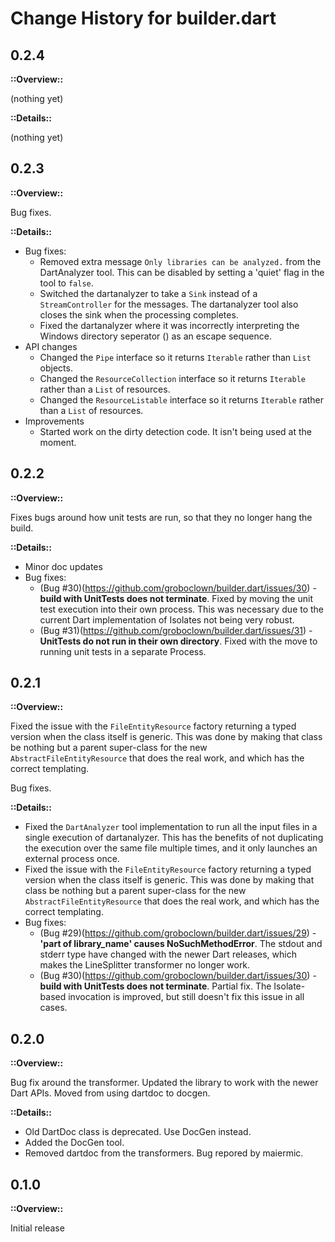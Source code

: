 # Change History for builder.dart


## 0.2.4

**::Overview::**

(nothing yet)

**::Details::**

(nothing yet)


## 0.2.3

**::Overview::**

Bug fixes.

**::Details::**

* Bug fixes:
    * Removed extra message `Only libraries can be analyzed.` from the
      DartAnalyzer tool.  This can be disabled by setting a 'quiet' flag in
      the tool to `false`.
    * Switched the dartanalyzer to take a `Sink` instead of a `StreamController`
      for the messages.  The dartanalyzer tool also closes the sink when the
      processing completes.
    * Fixed the dartanalyzer where it was incorrectly interpreting the Windows
      directory seperator (\) as an escape sequence.
* API changes
    * Changed the `Pipe` interface so it returns `Iterable` rather than
      `List` objects.
    * Changed the `ResourceCollection` interface so it returns `Iterable` rather
      than a `List` of resources.
    * Changed the `ResourceListable` interface so it returns `Iterable` rather
      than a `List` of resources.
* Improvements
    * Started work on the dirty detection code.  It isn't being used at the
      moment.


## 0.2.2

**::Overview::**

Fixes bugs around how unit tests are run, so that they no longer hang the
build.

**::Details::**

* Minor doc updates
* Bug fixes:
    * (Bug #30)(https://github.com/groboclown/builder.dart/issues/30) -
      **build with UnitTests does not terminate**.
      Fixed by moving the unit test execution into their own process.
      This was necessary due to the current Dart implementation of Isolates
      not being very robust.
    * (Bug #31)(https://github.com/groboclown/builder.dart/issues/31) -
      **UnitTests do not run in their own directory**.
      Fixed with the move to running unit tests in a separate Process.


## 0.2.1

**::Overview::**

Fixed the issue with the `FileEntityResource` factory returning a typed version
when the class itself is generic.  This was done by making that class be
nothing but a parent super-class for the new `AbstractFileEntityResource` that
does the real work, and which has the correct templating.

Bug fixes.

**::Details::**

* Fixed the `DartAnalyzer` tool implementation to run all the input files in
  a single execution of dartanalyzer.  This has the benefits of not duplicating
  the execution over the same file multiple times, and it only launches an
  external process once.
* Fixed the issue with the `FileEntityResource` factory returning a typed
  version when the class itself is generic.  This was done by making that class
  be nothing but a parent super-class for the new `AbstractFileEntityResource`
  that does the real work, and which has the correct templating.
* Bug fixes:
    * (Bug #29)(https://github.com/groboclown/builder.dart/issues/29) -
      **'part of library_name' causes NoSuchMethodError**.  The stdout and
      stderr type have changed with the newer Dart releases, which makes the
      LineSplitter transformer no longer work.
    * (Bug #30)(https://github.com/groboclown/builder.dart/issues/30) -
      **build with UnitTests does not terminate**.
      Partial fix.  The Isolate-based invocation is improved, but still doesn't
      fix this issue in all cases.



## 0.2.0

**::Overview::**

Bug fix around the transformer. Updated the library to work with the
newer Dart APIs.  Moved from using dartdoc to docgen.

**::Details::**

* Old DartDoc class is deprecated.  Use DocGen instead.
* Added the DocGen tool.
* Removed dartdoc from the transformers.  Bug repored by maiermic.


## 0.1.0

**::Overview::**

Initial release
